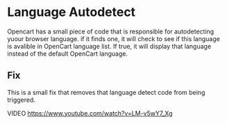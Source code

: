 # Language Autodetect

Opencart has a small piece of code that is responsible for autodetecting yuour browser language. if it finds one, it will check to see if this language is avalible in OpenCart language list. If true, it will display that language instead of the default OpenCart language.

## Fix

This is a small fix that removes that language detect code from being triggered. 

VIDEO https://www.youtube.com/watch?v=LM-v5wY7_Xg
